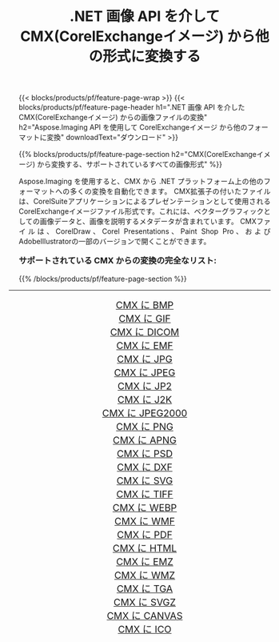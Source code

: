 ﻿---
title: .NET 画像 API を介して CMX(CorelExchangeイメージ) から他の形式に変換する 
weight: 3920
url: /ja/net/conversion/from/cmx/ 
lang: ja
langdirlevel: 2
locales: zh-hans,ja,it,ru,de,es,fr,nl,id,lt,pl,pt,vi,tr,ko,zh-hant,ar,hi,th,sv,cs,uk,he
description: Aspose.Imaging を使用すると、CMX(CorelExchangeイメージ) から別のフォーマットに簡単に変換できます
---

{{< blocks/products/pf/feature-page-wrap >}}
{{< blocks/products/pf/feature-page-header h1=".NET 画像 API を介した CMX(CorelExchangeイメージ) からの画像ファイルの変換" h2="Aspose.Imaging API を使用して CorelExchangeイメージ から他のフォーマットに変換" downloadText="ダウンロード" >}}


{{% blocks/products/pf/feature-page-section  h2="CMX(CorelExchangeイメージ) から変換する、サポートされているすべての画像形式" %}}
<p align=justify>Aspose.Imaging を使用すると、CMX から .NET プラットフォーム上の他のフォーマットへの多くの変換を自動化できます。 CMX拡張子の付いたファイルは、CorelSuiteアプリケーションによるプレゼンテーションとして使用されるCorelExchangeイメージファイル形式です。これには、ベクターグラフィックとしての画像データと、画像を説明するメタデータが含まれています。 CMXファイルは、CorelDraw、Corel Presentations、Paint Shop Pro、およびAdobeIllustratorの一部のバージョンで開くことができます。</p>
<h3 style="margin-top:16px;">
サポートされている CMX からの変換の完全なリスト:
</h3>
{{% /blocks/products/pf/feature-page-section %}}
<div class="container-fluid productfamilypage bg-gray">
    <div class="convertypes bg-gray agp-content section">
        <div class="container">
		<hr style="margin-left:-20px;"/>
		<div class="row other-converters" style="gap: 10px;font-size: 19px;text-align:center;">
		    <div class='col-md-3 other-converter remove-lp remove-rp'><a href="/imaging/ja/net/conversion/cmx-to-bmp/" style="padding:15px;">CMX に BMP</a></div><div class='col-md-3 other-converter remove-lp remove-rp'><a href="/imaging/ja/net/conversion/cmx-to-gif/" style="padding:15px;">CMX に GIF</a></div><div class='col-md-3 other-converter remove-lp remove-rp'><a href="/imaging/ja/net/conversion/cmx-to-dicom/" style="padding:15px;">CMX に DICOM</a></div><div class='col-md-3 other-converter remove-lp remove-rp'><a href="/imaging/ja/net/conversion/cmx-to-emf/" style="padding:15px;">CMX に EMF</a></div><div class='col-md-3 other-converter remove-lp remove-rp'><a href="/imaging/ja/net/conversion/cmx-to-jpg/" style="padding:15px;">CMX に JPG</a></div><div class='col-md-3 other-converter remove-lp remove-rp'><a href="/imaging/ja/net/conversion/cmx-to-jpeg/" style="padding:15px;">CMX に JPEG</a></div><div class='col-md-3 other-converter remove-lp remove-rp'><a href="/imaging/ja/net/conversion/cmx-to-jp2/" style="padding:15px;">CMX に JP2</a></div><div class='col-md-3 other-converter remove-lp remove-rp'><a href="/imaging/ja/net/conversion/cmx-to-j2k/" style="padding:15px;">CMX に J2K</a></div><div class='col-md-3 other-converter remove-lp remove-rp'><a href="/imaging/ja/net/conversion/cmx-to-jpeg2000/" style="padding:15px;">CMX に JPEG2000</a></div><div class='col-md-3 other-converter remove-lp remove-rp'><a href="/imaging/ja/net/conversion/cmx-to-png/" style="padding:15px;">CMX に PNG</a></div><div class='col-md-3 other-converter remove-lp remove-rp'><a href="/imaging/ja/net/conversion/cmx-to-apng/" style="padding:15px;">CMX に APNG</a></div><div class='col-md-3 other-converter remove-lp remove-rp'><a href="/imaging/ja/net/conversion/cmx-to-psd/" style="padding:15px;">CMX に PSD</a></div><div class='col-md-3 other-converter remove-lp remove-rp'><a href="/imaging/ja/net/conversion/cmx-to-dxf/" style="padding:15px;">CMX に DXF</a></div><div class='col-md-3 other-converter remove-lp remove-rp'><a href="/imaging/ja/net/conversion/cmx-to-svg/" style="padding:15px;">CMX に SVG</a></div><div class='col-md-3 other-converter remove-lp remove-rp'><a href="/imaging/ja/net/conversion/cmx-to-tiff/" style="padding:15px;">CMX に TIFF</a></div><div class='col-md-3 other-converter remove-lp remove-rp'><a href="/imaging/ja/net/conversion/cmx-to-webp/" style="padding:15px;">CMX に WEBP</a></div><div class='col-md-3 other-converter remove-lp remove-rp'><a href="/imaging/ja/net/conversion/cmx-to-wmf/" style="padding:15px;">CMX に WMF</a></div><div class='col-md-3 other-converter remove-lp remove-rp'><a href="/imaging/ja/net/conversion/cmx-to-pdf/" style="padding:15px;">CMX に PDF</a></div><div class='col-md-3 other-converter remove-lp remove-rp'><a href="/imaging/ja/net/conversion/cmx-to-html/" style="padding:15px;">CMX に HTML</a></div><div class='col-md-3 other-converter remove-lp remove-rp'><a href="/imaging/ja/net/conversion/cmx-to-emz/" style="padding:15px;">CMX に EMZ</a></div><div class='col-md-3 other-converter remove-lp remove-rp'><a href="/imaging/ja/net/conversion/cmx-to-wmz/" style="padding:15px;">CMX に WMZ</a></div><div class='col-md-3 other-converter remove-lp remove-rp'><a href="/imaging/ja/net/conversion/cmx-to-tga/" style="padding:15px;">CMX に TGA</a></div><div class='col-md-3 other-converter remove-lp remove-rp'><a href="/imaging/ja/net/conversion/cmx-to-svgz/" style="padding:15px;">CMX に SVGZ</a></div><div class='col-md-3 other-converter remove-lp remove-rp'><a href="/imaging/ja/net/conversion/cmx-to-canvas/" style="padding:15px;">CMX に CANVAS</a></div><div class='col-md-3 other-converter remove-lp remove-rp'><a href="/imaging/ja/net/conversion/cmx-to-ico/" style="padding:15px;">CMX に ICO</a></div>
                </div>
        </div>
    </div>
</div>
<br/>

